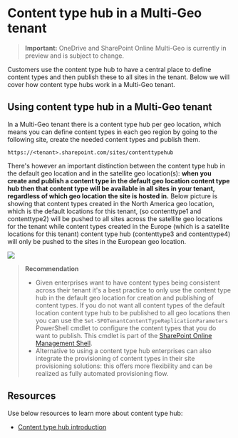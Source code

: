 # Content type hub in a Multi-Geo tenant

> **Important:** OneDrive and SharePoint Online Multi-Geo is currently in preview and is subject to change.

Customers use the content type hub to have a central place to define content types and then publish these to all sites in the tenant. Below we will cover how content type hubs work in a Multi-Geo tenant.

## Using content type hub in a Multi-Geo tenant
In a Multi-Geo tenant there is a content type hub per geo location, which means you can define content types in each geo region by going to the following site, create the needed content types and publish them.

```
https://<tenant>.sharepoint.com/sites/contenttypehub
```

There's however an important distinction between the content type hub in the default geo location and in the satellite geo location(s): **when you create and publish a content type in the default geo location content type hub then that content type will be available in all sites in your tenant, regardless of which geo location the site is hosted in.** Below picture is showing that content types created in the North America geo location, which is the default locations for this tenant, (so contenttype1 and contenttype2) will be pushed to all sites across the satellite geo locations for the tenant while content types created in the Europe (which is a satellite locations for this tenant) content type hub (contenttype3 and contenttype4) will only be pushed to the sites in the European geo location.

![](/media/multigeo/multigeocontenttypehub_intro.png)

> **Recommendation**
> - Given enterprises want to have content types being consistent across their tenant it's a best practice to only use the content type hub in the default geo location for creation and publishing of content types. If you do not want all content types of the default location content type hub to be published to all geo locations then you can use the `Set-SPOTenantContentTypeReplicationParameters` PowerShell cmdlet to configure the content types that you do want to publish. This cmdlet is part of the [SharePoint Online Management Shell](https://www.microsoft.com/en-us/download/confirmation.aspx?id=35588).
> - Alternative to using a content type hub enterprises can also integrate the provisioning of content types in their site provisioning solutions: this offers more flexibility and can be realized as fully automated provisioning flow.

## Resources
Use below resources to learn more about content type hub:
- [Content type hub introduction](https://support.office.com/en-US/article/Introduction-to-content-types-and-content-type-publishing-E1277A2E-A1E8-4473-9126-91A0647766E5#__toc256601764)

